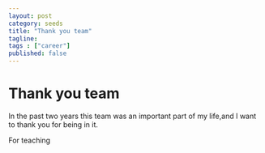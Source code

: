 ```yaml
---
layout: post 
category: seeds 
title: "Thank you team"
tagline: 
tags : ["career"] 
published: false
---
```


# Thank you team

In the past two years this team was an important part of my life,and I want to thank you for being in it. 

For teaching
